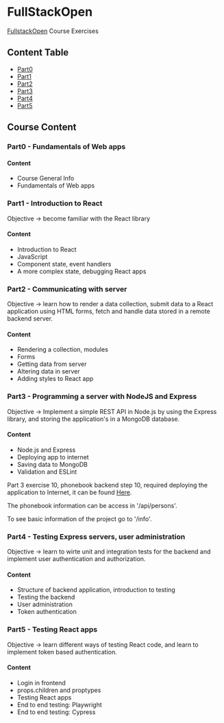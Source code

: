 # FullStackOpen

[FullstackOpen](https://fullstackopen.com/en/) Course Exercises

## Content Table 

- [Part0](#part0---fundamentals-of-web-apps)
- [Part1](#part1---introduction-to-react)
- [Part2](#part2---communicating-with-server)
- [Part3](#part3---programming-a-server-with-nodejs-and-express)
- [Part4](#part4---testing-express-servers-user-administration)
- [Part5](#part5---testing-react-apps)

## Course Content

### Part0 - Fundamentals of Web apps

#### Content

- Course General Info
- Fundamentals of Web apps

### Part1 - Introduction to React

Objective ->  become familiar with the React library

#### Content

- Introduction to React
- JavaScript
- Component state, event handlers 
- A more complex state, debugging React apps

### Part2 - Communicating with server

Objective -> learn how to render a data collection, submit data to a React application using HTML forms, fetch and handle data stored in a remote backend server.

#### Content

- Rendering a collection, modules
- Forms
- Getting data from server
- Altering data in server
- Adding styles to React app

### Part3 - Programming a server with NodeJS and Express

Objective -> Implement a simple REST API in Node.js by using the Express library, and storing the application's in a MongoDB database.

#### Content 

- Node.js and Express
- Deploying app to internet
- Saving data to MongoDB
- Validation and ESLint

Part 3 exercise 10, phonebook backend step 10, required deploying the application to Internet, it can be found [Here](https://phonebook-ancj.onrender.com).

The phonebook information can be access in '/api/persons'.

To see basic information of the project go to '/info'.

### Part4 - Testing Express servers, user administration

Objective ->  learn to wirte unit and integration tests for the backend and implement user authentication and authorization.

#### Content

- Structure of backend application, introduction to testing
- Testing the backend
- User administration
- Token authentication

### Part5 - Testing React apps

Objective ->  learn different ways of testing React code, and learn to implement token based authentication.

#### Content

- Login in frontend
- props.children and proptypes
- Testing React apps
- End to end testing: Playwright
- End to end testing: Cypress




